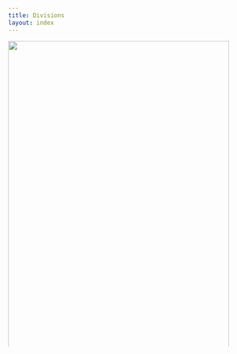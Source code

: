 ```yaml
---
title: Divisions
layout: index
---
```



<div class="division-container">
  <div class="divisionmap"><img src="/assets/map.jpg" width="450px" height="900px"></div>
  <div class="divisiontext">
  <ul>
  <li class="div-name"><a href="https://baike.baidu.com/item/%E6%95%85%E5%AE%AB%E5%89%8D%E4%B8%89%E6%AE%BF/4341999" class="div-link" target="_blank">the Three Halls of the Outer Court</a></li>
    <li class="div-intro">This division is located in the middle of the southern part of the Forbidden City and is the most magnificent chapter of architecture along the central axis of the city of Beijing. This was not only the most important area of the Forbidden City, but also the centre of the Imperial City and the capital.</li>
    <li class="div-name"><a href="https://zh.wikipedia.org/wiki/%E8%A5%BF%E5%85%AD%E5%AE%AE" class="div-link" target="_blank">the Six Western Palaces</a></li>
    <li class="div-intro">The Six Western Palaces of the Inner Court of the Forbidden City were used as the residence of the Emperor's wives and concubines during the Ming and Qing dynasties. It is located on the left side of the central axis, corresponding to the Six Eastern Palaces.</li>
    <li class="div-name"><a href="https://zh.m.wikipedia.org/wiki/%E5%BE%8C%E4%B8%89%E5%AE%AE" class="div-link" target="_blank">the Three Back Palaces</a></li>
    <li class="div-intro">The Three Back Palaces is a large palace compound located on the central axis, the central building of the inner court. This is where the Forbidden City's masters, the Emperor and Empress, are housed.</li>
    <li class="div-name"><a href="https://zh.wikipedia.org/wiki/%E6%9D%B1%E5%85%AD%E5%AE%AE" class="div-link" target="_blank">the Six Eastern Palaces</a></li>
    <li class="div-intro">The East Sixth Palace, on the east side of the central axis of the Forbidden City, was used as a residence for the emperor's wives and concubines during the Ming and Qing dynasties, and as an imperial study and book collection during the Qing dynasty.</li>
    <li class="div-name"><a href="https://zh.wikipedia.org/wiki/%E5%8D%88%E9%96%80" class="div-link" target="_blank">the Gates</a></li>
    <li class="div-intro">The main gates of the Forbidden City, and now the only entrance to the Forbidden City for visitors, located on the north-south axis of the Forbidden City</li>
  </ul>
  </div>